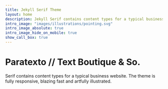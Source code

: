 ```yaml
---
title: Jekyll Serif Theme
layout: home
description: Jekyll Serif contains content types for a typical business website. The theme is fully responsive, blazing fast and artfully illustrated.
intro_image: "images/illustrations/pointing.svg"
intro_image_absolute: true
intro_image_hide_on_mobile: true
show_call_box: true
---
```


# Paratexto // Text Boutique & So.

Serif contains content types for a typical business website. The theme is fully responsive, blazing fast and artfully illustrated.
